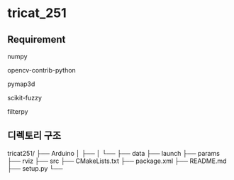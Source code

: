 # tricat_251

## Requirement
numpy

opencv-contrib-python

pymap3d

scikit-fuzzy

filterpy

 ## 디렉토리 구조
 tricat251/
    ├── Arduino
    │       ├──
    │       └──
    ├── data
    ├── launch
    ├── params
    ├── rviz
    ├── src
    ├── CMakeLists.txt
    ├── package.xml
    ├── README.md
    ├── setup.py
    └──